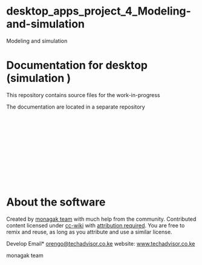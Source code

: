 # desktop_apps_project_4_Modeling-and-simulation
Modeling and simulation












# Documentation for desktop (simulation )
This repository contains source files for the work-in-progress 

The documentation are located in a separate repository  
</br ></br ></br ></br ></br ></br ></br ></br ></br ></br ></br >

















# About the software
Created by [monagak team](http://MONAGAK.co.ke) with much help from the community. Contributed content licensed under [cc-wiki](https://creativecommons.org/licenses/by-sa/3.0/) with [attribution required](http://blog.stackoverflow.com/2009/06/attribution-required/). You are free to remix and reuse, as long as you attribute and use a similar license.



Develop Email*  orengo@techadvisor.co.ke
website: www.techadvisor.co.ke


monagak team
